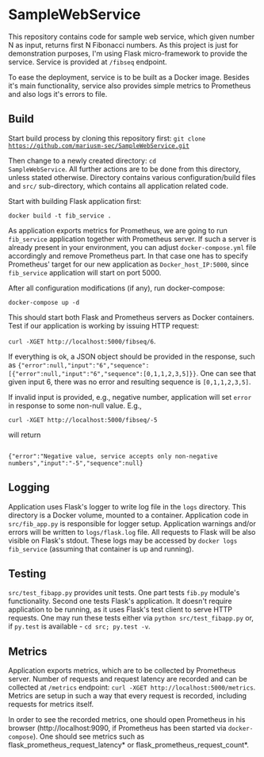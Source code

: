 # SampleWebService


This repository contains code for sample web service, which given number N as input, returns first N Fibonacci numbers. As this project is just for demonstration purposes, I'm using Flask micro-framework to provide the service. Service is provided at <code>/fibseq</code> endpoint.

To ease the deployment, service is to be built as a Docker image. Besides it's main functionality, service also provides simple metrics to Prometheus and also logs it's errors to file.

<h2>Build</h2>

Start build process by cloning this repository first:
<code>git clone https://github.com/mariusm-sec/SampleWebService.git</code>

Then change to a newly created directory: <code>cd SampleWebService</code>. All further actions are to be done from this directory, unless stated otherwise. Directory contains various configuration/build files and <code>src/</code> sub-directory, which contains all application related code. 

Start with building Flask application first: 

<code>docker build -t fib_service .</code> 

As application exports metrics for Prometheus, we are going to run <code>fib_service</code> application together with Prometheus server. If such a server is already present in your environment, you can adjust <code>docker-compose.yml</code> file accordingly and remove Prometheus part. In that case one has to specify Prometheus' target for our new application as <code>Docker_host_IP:5000</code>, since <code>fib_service</code> application will start on port 5000.

After all configuration modifications (if any), run docker-compose: 

<code>docker-compose up -d</code>

This should start both Flask and Prometheus servers as Docker containers. Test if our application is working by issuing HTTP request: 

<code>curl -XGET http://localhost:5000/fibseq/6</code>. 

If everything is ok, a JSON object should be provided in the response, such as <code>{"error":null,"input":"6","sequence":[{"error":null,"input":"6","sequence":[0,1,1,2,3,5]}}</code>. One can see that given input 6, there was no error and resulting sequence is <code>[0,1,1,2,3,5]</code>.

If invalid input is provided, e.g., negative number, application will set <code>error</code> in response to some non-null value. E.g., 

<code>curl -XGET http://localhost:5000/fibseq/-5</code>

will return

<code>
{"error":"Negative value, service accepts only non-negative numbers","input":"-5","sequence":null}
</code>

<h2>Logging</h2>

Application uses Flask's logger to write log file in the <code>logs</code> directory. This directory is a Docker volume, mounted to a container. Application code in <code>src/fib_app.py</code> is responsible for logger setup. Application warnings and/or errors will be written to <code>logs/flask.log</code> file. All requests to Flask will be also visible on Flask's stdout. These logs may be accessed by <code>docker logs fib_service</code> (assuming that container is up and running).

<h2>Testing</h2>
<code>src/test_fibapp.py</code> provides unit tests. One part tests <code>fib.py</code> module's functionality. Second one tests Flask's application. It doesn't require application to be running, as it uses Flask's test client to serve HTTP requests. One may run these tests either via <code>python src/test_fibapp.py</code> or, if <code>py.test</code> is available - <code>cd src; py.test -v</code>.

<h2>Metrics</h2>
Application exports metrics, which are to be collected by Prometheus server. Number of requests and request latency are recorded and can be collected at <code>/metrics</code> endpoint: <code>curl -XGET http://localhost:5000/metrics</code>. Metrics are setup in such a way that every request is recorded, including requests for metrics itself.

In order to see the recorded metrics, one should open Prometheus in his browser (http://localhost:9090, if Prometheus has been started via <code>docker-compose</code>). One should see metrics such as flask_prometheus_request_latency* or flask_prometheus_request_count*.

